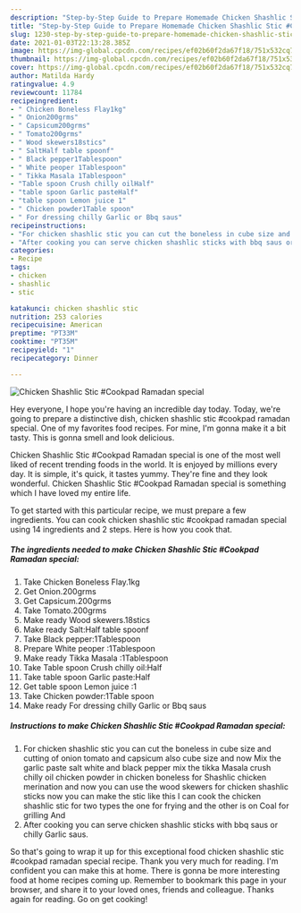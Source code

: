 ```yaml
---
description: "Step-by-Step Guide to Prepare Homemade Chicken Shashlic Stic #Cookpad Ramadan special"
title: "Step-by-Step Guide to Prepare Homemade Chicken Shashlic Stic #Cookpad Ramadan special"
slug: 1230-step-by-step-guide-to-prepare-homemade-chicken-shashlic-stic-cookpad-ramadan-special
date: 2021-01-03T22:13:28.385Z
image: https://img-global.cpcdn.com/recipes/ef02b60f2da67f18/751x532cq70/chicken-shashlic-stic-cookpad-ramadan-special-recipe-main-photo.jpg
thumbnail: https://img-global.cpcdn.com/recipes/ef02b60f2da67f18/751x532cq70/chicken-shashlic-stic-cookpad-ramadan-special-recipe-main-photo.jpg
cover: https://img-global.cpcdn.com/recipes/ef02b60f2da67f18/751x532cq70/chicken-shashlic-stic-cookpad-ramadan-special-recipe-main-photo.jpg
author: Matilda Hardy
ratingvalue: 4.9
reviewcount: 11784
recipeingredient:
- " Chicken Boneless Flay1kg"
- " Onion200grms"
- " Capsicum200grms"
- " Tomato200grms"
- " Wood skewers18stics"
- " SaltHalf table spoonf"
- " Black pepper1Tablespoon"
- " White peoper 1Tablespoon"
- " Tikka Masala 1Tablespoon"
- "Table spoon Crush chilly oilHalf"
- "table spoon Garlic pasteHalf"
- "table spoon Lemon juice 1"
- " Chicken powder1Table spoon"
- " For dressing chilly Garlic or Bbq saus"
recipeinstructions:
- "For chicken shashlic stic you can cut the boneless in cube size and cutting of onion tomato and capsicum also cube size and now Mix the garlic paste salt white and black pepper mix the tikka Masala crush chilly oil chicken powder in chicken boneless for Shashlic chicken merination and now you can use the wood skewers for chicken shashlic sticks now you can make the stic like this I can cook the chicken shashlic stic for two types the one for frying and the other is on Coal for grilling And"
- "After cooking you can serve chicken shashlic sticks with bbq saus or chilly Garlic saus."
categories:
- Recipe
tags:
- chicken
- shashlic
- stic

katakunci: chicken shashlic stic 
nutrition: 253 calories
recipecuisine: American
preptime: "PT33M"
cooktime: "PT35M"
recipeyield: "1"
recipecategory: Dinner

---
```



![Chicken Shashlic Stic #Cookpad Ramadan special](https://img-global.cpcdn.com/recipes/ef02b60f2da67f18/751x532cq70/chicken-shashlic-stic-cookpad-ramadan-special-recipe-main-photo.jpg)

Hey everyone, I hope you're having an incredible day today. Today, we're going to prepare a distinctive dish, chicken shashlic stic #cookpad ramadan special. One of my favorites food recipes. For mine, I'm gonna make it a bit tasty. This is gonna smell and look delicious.

Chicken Shashlic Stic #Cookpad Ramadan special is one of the most well liked of recent trending foods in the world. It is enjoyed by millions every day. It is simple, it's quick, it tastes yummy. They're fine and they look wonderful. Chicken Shashlic Stic #Cookpad Ramadan special is something which I have loved my entire life.




To get started with this particular recipe, we must prepare a few ingredients. You can cook chicken shashlic stic #cookpad ramadan special using 14 ingredients and 2 steps. Here is how you cook that.

<!--inarticleads1-->

##### The ingredients needed to make Chicken Shashlic Stic #Cookpad Ramadan special:

1. Take  Chicken Boneless Flay.1kg
1. Get  Onion.200grms
1. Get  Capsicum.200grms
1. Take  Tomato.200grms
1. Make ready  Wood skewers.18stics
1. Make ready  Salt:Half table spoonf
1. Take  Black pepper:1Tablespoon
1. Prepare  White peoper :1Tablespoon
1. Make ready  Tikka Masala :1Tablespoon
1. Take Table spoon Crush chilly oil:Half
1. Take table spoon Garlic paste:Half
1. Get table spoon Lemon juice :1
1. Take  Chicken powder:1Table spoon
1. Make ready  For dressing chilly Garlic or Bbq saus




<!--inarticleads2-->

##### Instructions to make Chicken Shashlic Stic #Cookpad Ramadan special:

1. For chicken shashlic stic you can cut the boneless in cube size and cutting of onion tomato and capsicum also cube size and now Mix the garlic paste salt white and black pepper mix the tikka Masala crush chilly oil chicken powder in chicken boneless for Shashlic chicken merination and now you can use the wood skewers for chicken shashlic sticks now you can make the stic like this I can cook the chicken shashlic stic for two types the one for frying and the other is on Coal for grilling And
1. After cooking you can serve chicken shashlic sticks with bbq saus or chilly Garlic saus.




So that's going to wrap it up for this exceptional food chicken shashlic stic #cookpad ramadan special recipe. Thank you very much for reading. I'm confident you can make this at home. There is gonna be more interesting food at home recipes coming up. Remember to bookmark this page in your browser, and share it to your loved ones, friends and colleague. Thanks again for reading. Go on get cooking!
